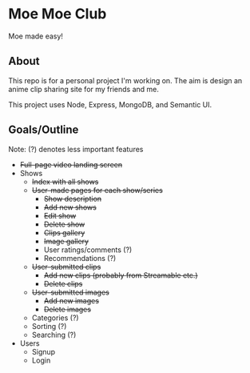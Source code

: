 # Moe Moe Club
Moe made easy!

## About
This repo is for a personal project I'm working on.  The aim is design an anime clip sharing site for my friends and me.

This project uses Node, Express, MongoDB, and Semantic UI.

## Goals/Outline
Note: (?) denotes less important features

- ~~Full-page video landing screen~~
- Shows
    - ~~Index with all shows~~
    - ~~User-made pages for each show/series~~
        - ~~Show description~~
        - ~~Add new shows~~
        - ~~Edit show~~
        - ~~Delete show~~
        - ~~Clips gallery~~
        - ~~Image gallery~~
        - User ratings/comments (?)
        - Recommendations (?)
    - ~~User-submitted clips~~
        - ~~Add new clips (probably from Streamable etc.)~~
        - ~~Delete clips~~
    - ~~User-submitted images~~
        - ~~Add new images~~
        - ~~Delete images~~
    - Categories (?)
    - Sorting (?)
    - Searching (?)
- Users
    - Signup
    - Login